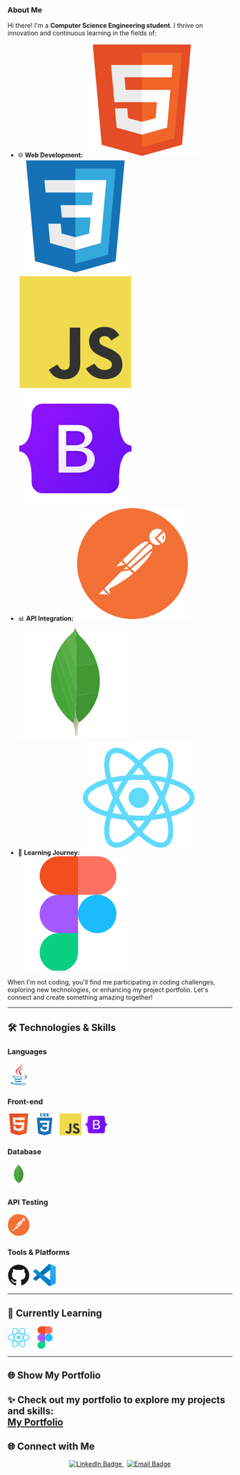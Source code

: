 
### About Me
Hi there! I'm a **Computer Science Engineering student**. I thrive on innovation and continuous learning in the fields of:
- 🌐 **Web Development:** ![HTML5](https://github.com/devicons/devicon/blob/master/icons/html5/html5-original.svg?raw=true "HTML5") ![CSS3](https://github.com/devicons/devicon/blob/master/icons/css3/css3-original.svg?raw=true "CSS3") ![JavaScript](https://github.com/devicons/devicon/blob/master/icons/javascript/javascript-original.svg?raw=true "JavaScript") ![Bootstrap](https://github.com/devicons/devicon/blob/master/icons/bootstrap/bootstrap-original.svg?raw=true "Bootstrap")  
- 📊 **API Integration:** ![Postman](https://github.com/devicons/devicon/blob/master/icons/postman/postman-original.svg?raw=true "Postman API") ![MongoDB](https://github.com/devicons/devicon/blob/master/icons/mongodb/mongodb-original.svg?raw=true "MongoDB")  
- 🚀 **Learning Journey:** ![React](https://github.com/devicons/devicon/blob/master/icons/react/react-original.svg?raw=true "React JS") ![Figma](https://github.com/devicons/devicon/blob/master/icons/figma/figma-original.svg?raw=true "Figma")  

When I'm not coding, you'll find me participating in coding challenges, exploring new technologies, or enhancing my project portfolio. Let's connect and create something amazing together!

---
## 🛠️ Technologies & Skills

### **Languages**
<div>
   <img src="https://github.com/devicons/devicon/blob/master/icons/java/java-original.svg" title="Java" alt="Java" width="50" height="50"/>&nbsp;
</div>

### **Front-end**
<div>
  <img src="https://github.com/devicons/devicon/blob/master/icons/html5/html5-original.svg" title="HTML5" alt="HTML" width="50" height="50"/>&nbsp;
  <img src="https://github.com/devicons/devicon/blob/master/icons/css3/css3-plain-wordmark.svg" title="CSS3" alt="CSS" width="50" height="50"/>&nbsp;
  <img src="https://github.com/devicons/devicon/blob/master/icons/javascript/javascript-original.svg" title="JavaScript" alt="JavaScript" width="50" height="50"/>&nbsp;
  <img src="https://github.com/devicons/devicon/blob/master/icons/bootstrap/bootstrap-original.svg" title="Bootstrap" alt="Bootstrap" width="50" height="50"/>&nbsp;
</div>

### **Database**
<div>
  <img src="https://github.com/devicons/devicon/blob/master/icons/mongodb/mongodb-original.svg" title="MongoDB" alt="MongoDB" width="50" height="50"/>&nbsp;
</div>

### **API Testing**
<div>
  <img src="https://github.com/devicons/devicon/blob/master/icons/postman/postman-original.svg" title="Postman" alt="Postman" width="50" height="50"/>&nbsp;
</div>

### **Tools & Platforms**
<div>
  <img src="https://github.com/devicons/devicon/blob/master/icons/github/github-original.svg" title="GitHub" alt="GitHub" width="50" height="50"/>&nbsp;
  <img src="https://github.com/devicons/devicon/blob/master/icons/vscode/vscode-original.svg" title="VS Code" alt="VS Code" width="50" height="50"/>&nbsp;
</div>

---

## 🌱 Currently Learning
<div>
  <img src="https://github.com/devicons/devicon/blob/master/icons/react/react-original.svg" title="React JS" alt="React JS" width="50" height="50"/>&nbsp;
  <img src="https://github.com/devicons/devicon/blob/master/icons/figma/figma-original.svg" title="Figma" alt="Figma" width="50" height="50"/>&nbsp;
</div>

---

## 🌐 Show My Portfolio
✨ Check out my portfolio to explore my projects and skills:  
**[My Portfolio](https://your-portfolio-link.com)**
---

## 🌐 Connect with Me
<div id="badges" align="center">
  <a href="https://www.linkedin.com/in/Meiyalazhank">
    <img src="https://img.shields.io/badge/LinkedIn-blue?style=for-the-badge&logo=linkedin&logoColor=white" alt="LinkedIn Badge"/>
  </a>&nbsp;
  <a href="mailto:gowtham.mei101.com">
    <img src="https://img.shields.io/badge/Gmail-blue?style=for-the-badge&logo=gmail&logoColor=white&color=bb001b" alt="Email Badge" />
  </a>
</div>
